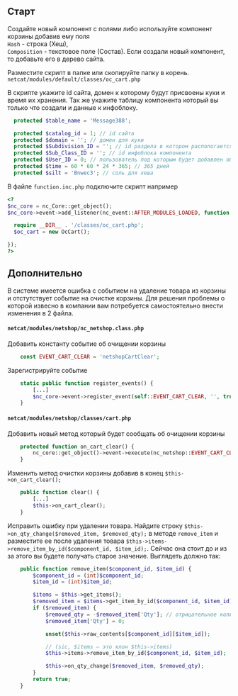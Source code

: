 ## Старт

Создайте новый компонент с полями либо используйте компонент корзины добавив ему поля  
`Hash` - строка (Хеш),  
`Composition` - текстовое поле (Состав).
Если создали новый компонент, то добавьте его в дерево сайта.

Разместите скрипт в папке или скопируйте папку в корень.
`netcat/modules/default/classes/oc_cart.php`

В скрипте укажите id сайта, домен к которому будут присвоены куки и время их хранения. Так же укажите таблицу компонента который вы только что создали и данные к инфоблоку.
```php
  protected $table_name = 'Message388';

  protected $catalog_id = 1; // id сайта
  protected $domain = ''; // домен для куки
  protected $Subdivision_ID = ''; // id раздела в котором распологается инфоблок компонента
  protected $Sub_Class_ID = ''; // id инфоблока компонента
  protected $User_ID = 0; // пользователь под которым будет добавлен объект
  protected $time = 60 * 60 * 24 * 365; // 365 дней
  protected $silt = 'Bnwec3'; // соль для хеша
```

В файле `function.inc.php` подключите скрипт например

```php
<?
$nc_core = nc_Core::get_object();
$nc_core->event->add_listener(nc_event::AFTER_MODULES_LOADED, function () {

  require __DIR__ . '/classes/oc_cart.php';
  $oc_cart = new OcCart();

});
?>
```

## Дополнительно

В системе имеется ошибка с событием на удаление товара из корзины и отстутствует событие на очистке корзины. Для решения проблемы о которой извесно в компании вам потребуется самостоятельно внести изменения в 2 файла.

#### `netcat/modules/netshop/nc_netshop.class.php`
Добавить константу событие об очищении корзины
```php
    const EVENT_CART_CLEAR = 'netshopCartClear';
```

Зарегистрируйте событие
```php
    static public function register_events() {
        [...]
        $nc_core->event->register_event(self::EVENT_CART_CLEAR, '', true);
    }
```

#### `netcat/modules/netshop/classes/cart.php`
Добавить  новый метод который будет сообщать об очищении корзины
```php
    protected function on_cart_clear() {
        nc_core::get_object()->event->execute(nc_netshop::EVENT_CART_CLEAR);
    }
```
Изменить метод очистки корзины добавив в конец `$this->on_cart_clear();`
```php
    public function clear() {
        [...]
        $this->on_cart_clear();
    }
```

Исправить ошибку при удалении товара. Найдите строку `$this->on_qty_change($removed_item, $removed_qty);` в методе `remove_item` и разместите ее после удаления товара `$this->items->remove_item_by_id($component_id, $item_id);`. Сейчас она стоит до и из за этого вы будете получать старое значение. Выглядеть должно так:
```php
    public function remove_item($component_id, $item_id) {
        $component_id = (int)$component_id;
        $item_id = (int)$item_id;

        $items = $this->get_items();
        $removed_item = $items->get_item_by_id($component_id, $item_id);
        if ($removed_item) {
            $removed_qty = -$removed_item['Qty']; // отрицательное количество
            $removed_item['Qty'] = 0;

            unset($this->raw_contents[$component_id][$item_id]);

            // (sic, $items — это клон $this->items)
            $this->items->remove_item_by_id($component_id, $item_id);

            $this->on_qty_change($removed_item, $removed_qty);
        }
        return true;
    }
```

